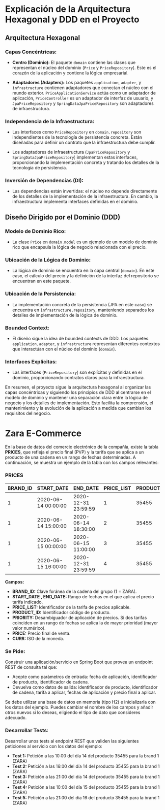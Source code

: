 # Explicación de la Arquitectura Hexagonal y DDD en el Proyecto

## Arquitectura Hexagonal

### Capas Concéntricas:

- **Centro (Dominio):** El paquete `domain` contiene las clases que representan el núcleo del dominio (`Price` y `PriceRepository`). Este es el corazón de la aplicación y contiene la lógica empresarial.

- **Adaptadores (Adapters):** Los paquetes `application`, `adapter`, y `infrastructure` contienen adaptadores que conectan el núcleo con el mundo exterior. `PriceApplicationService` actúa como un adaptador de aplicación, `PriceController` es un adaptador de interfaz de usuario, y `JpaPriceRepository` y `SpringDataJpaPriceRepository` son adaptadores de infraestructura.

### Independencia de la Infraestructura:

- Las interfaces como `PriceRepository` en `domain.repository` son independientes de la tecnología de persistencia concreta. Están diseñadas para definir un contrato que la infraestructura debe cumplir.

- Los adaptadores de infraestructura (`JpaPriceRepository` y `SpringDataJpaPriceRepository`) implementan estas interfaces, proporcionando la implementación concreta y tratando los detalles de la tecnología de persistencia.

### Inversión de Dependencias (DI):

- Las dependencias están invertidas: el núcleo no depende directamente de los detalles de la implementación de la infraestructura. En cambio, la infraestructura implementa interfaces definidas en el dominio.

## Diseño Dirigido por el Dominio (DDD)

### Modelo de Dominio Rico:

- La clase `Price` en `domain.model` es un ejemplo de un modelo de dominio rico que encapsula la lógica de negocio relacionada con el precio.

### Ubicación de la Lógica de Dominio:

- La lógica de dominio se encuentra en la capa central (`domain`). En este caso, el cálculo del precio y la definición de la interfaz del repositorio se encuentran en este paquete.

### Ubicación de la Persistencia:

- La implementación concreta de la persistencia (JPA en este caso) se encuentra en `infrastructure.repository`, manteniendo separados los detalles de implementación de la lógica de dominio.

### Bounded Context:

- El diseño sigue la idea de bounded contexts de DDD. Los paquetes `application`, `adapter`, y `infrastructure` representan diferentes contextos que interactúan con el núcleo del dominio (`domain`).

### Interfaces Explícitas:

- Las interfaces (`PriceRepository`) son explícitas y definidas en el dominio, proporcionando contratos claros para la infraestructura.

En resumen, el proyecto sigue la arquitectura hexagonal al organizar las capas concéntricas y siguiendo los principios de DDD al centrarse en el modelo de dominio y mantener una separación clara entre la lógica de negocio y los detalles de implementación. Esto facilita la comprensión, el mantenimiento y la evolución de la aplicación a medida que cambian los requisitos del negocio.




# Zara E-Commerce

En la base de datos del comercio electrónico de la compañía, existe la tabla **PRICES**, que refleja el precio final (PVP) y la tarifa que se aplica a un producto de una cadena en un rango de fechas determinadas. A continuación, se muestra un ejemplo de la tabla con los campos relevantes:

### PRICES

| BRAND_ID | START_DATE               | END_DATE                 | PRICE_LIST | PRODUCT_ID | PRIORITY | PRICE | CURR |
|----------|--------------------------|--------------------------|------------|------------|----------|-------|------|
| 1        | 2020-06-14 00:00:00     | 2020-12-31 23:59:59     | 1          | 35455      | 0        | 35.50 | EUR  |
| 1        | 2020-06-14 15:00:00     | 2020-06-14 18:30:00     | 2          | 35455      | 1        | 25.45 | EUR  |
| 1        | 2020-06-15 00:00:00     | 2020-06-15 11:00:00     | 3          | 35455      | 1        | 30.50 | EUR  |
| 1        | 2020-06-15 16:00:00     | 2020-12-31 23:59:59     | 4          | 35455      | 1        | 38.95 | EUR  |

**Campos:**

- **BRAND_ID:** Clave foránea de la cadena del grupo (1 = ZARA).
- **START_DATE , END_DATE:** Rango de fechas en el que aplica el precio tarifa indicado.
- **PRICE_LIST:** Identificador de la tarifa de precios aplicable.
- **PRODUCT_ID:** Identificador código de producto.
- **PRIORITY:** Desambiguador de aplicación de precios. Si dos tarifas coinciden en un rango de fechas se aplica la de mayor prioridad (mayor valor numérico).
- **PRICE:** Precio final de venta.
- **CURR:** ISO de la moneda.

### Se Pide:

Construir una aplicación/servicio en Spring Boot que provea un endpoint REST de consulta tal que:

- Acepte como parámetros de entrada: fecha de aplicación, identificador de producto, identificador de cadena.
- Devuelva como datos de salida: identificador de producto, identificador de cadena, tarifa a aplicar, fechas de aplicación y precio final a aplicar.

Se debe utilizar una base de datos en memoria (tipo H2) e inicializarla con los datos del ejemplo. Puedes cambiar el nombre de los campos y añadir otros nuevos si lo deseas, eligiendo el tipo de dato que consideres adecuado.

### Desarrollar Tests:

Desarrollar unos tests al endpoint REST que validen las siguientes peticiones al servicio con los datos del ejemplo:

- **Test 1:** Petición a las 10:00 del día 14 del producto 35455 para la brand 1 (ZARA)
- **Test 2:** Petición a las 16:00 del día 14 del producto 35455 para la brand 1 (ZARA)
- **Test 3:** Petición a las 21:00 del día 14 del producto 35455 para la brand 1 (ZARA)
- **Test 4:** Petición a las 10:00 del día 15 del producto 35455 para la brand 1 (ZARA)
- **Test 5:** Petición a las 21:00 del día 16 del producto 35455 para la brand 1 (ZARA)
